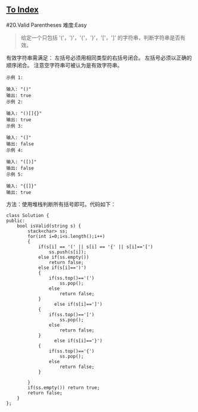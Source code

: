 [To Index](/index.md)
---
#20.Valid Parentheses
难度:Easy

> 给定一个只包括 '('，')'，'{'，'}'，'['，']' 的字符串，判断字符串是否有效。

有效字符串需满足：
左括号必须用相同类型的右括号闭合。
左括号必须以正确的顺序闭合。
注意空字符串可被认为是有效字符串。

```
示例 1:

输入: "()"
输出: true
示例 2:

输入: "()[]{}"
输出: true
示例 3:

输入: "(]"
输出: false
示例 4:

输入: "([)]"
输出: false
示例 5:

输入: "{[]}"
输出: true 
```
方法：使用堆栈判断所有括号即可。代码如下：

```
class Solution {
public:
    bool isValid(string s) {
        stack<char> ss;
        for(int i=0;i<s.length();i++)
        {
            if(s[i] == '(' || s[i] == '{' || s[i]=='[')
                ss.push(s[i]);
            else if(ss.empty())
                return false;
            else if(s[i]==')')
            {
                if(ss.top()=='(')
                    ss.pop();
                else
                    return false;
            }
                  else if(s[i]==']')
            {
                if(ss.top()=='[')
                    ss.pop();
                else
                    return false;
            }
                  else if(s[i]=='}')
            {
                if(ss.top()=='{')
                    ss.pop();
                else
                    return false;
            }

        }
        if(ss.empty()) return true;
        return false;
    }
};
```

